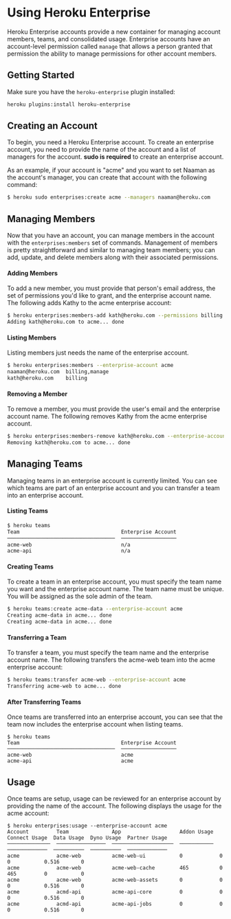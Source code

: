 # Using Heroku Enterprise

Heroku Enterprise accounts provide a new container for managing account members,
teams, and consolidated usage. Enterprise accounts have an account-level 
permission called `manage` that allows a person granted that permission the 
ability to manage permissions for other account members.

## Getting Started

Make sure you have the `heroku-enterprise` plugin installed:

```sh
heroku plugins:install heroku-enterprise
```

## Creating an Account

To begin, you need a Heroku Enterprise account. To create an enterprise account,
you need to provide the name of the account and a list of managers for the 
 account. **sudo is required** to create an enterprise account.

As an example, if your account is "acme" and you want to set Naaman as the 
account's manager, you can create that account with the following command:

```sh
$ heroku sudo enterprises:create acme --managers naaman@heroku.com
```

## Managing Members

Now that you have an account, you can manage members in the account with the
`enterprises:members` set of commands. Management of members is pretty 
straightforward and similar to managing team members; you can add, update, and
delete members along with their associated permissions.

#### Adding Members

To add a new member, you must provide that person's email address, the set of
permissions you'd like to grant, and the enterprise account name. The following
adds Kathy to the acme enterprise account:

```sh
$ heroku enterprises:members-add kath@heroku.com --permissions billing --enterprise-account acme
Adding kath@heroku.com to acme... done
```

#### Listing Members

Listing members just needs the name of the enterprise account.

```sh
$ heroku enterprises:members --enterprise-account acme
naaman@heroku.com  billing,manage
kath@heroku.com    billing
```

#### Removing a Member

To remove a member, you must provide the user's email and the enterprise account
name. The following removes Kathy from the acme enterprise account.

```sh
$ heroku enterprises:members-remove kath@heroku.com --enterprise-account acme
Removing kath@heroku.com to acme... done
```

## Managing Teams

Managing teams in an enterprise account is currently limited. You can see which
teams are part of an enterprise account and you can transfer a team into an 
enterprise account.

#### Listing Teams

```sh
$ heroku teams
Team                                 Enterprise Account
───────────────────────────────────  ──────────────────
acme-web                             n/a
acme-api                             n/a
```

#### Creating Teams

To create a team in an enterprise account, you must specify the team name you
 want and the enterprise account name. The team name must be unique. You will be
 assigned as the sole admin of the team.

```sh
$ heroku teams:create acme-data --enterprise-account acme
Creating acme-data in acme... done
Creating acme-data in acme... done
```

#### Transferring a Team

To transfer a team, you must specify the team name and the enterprise account
name. The following transfers the acme-web team into the acme enterprise 
account:

```sh
$ heroku teams:transfer acme-web --enterprise-account acme
Transferring acme-web to acme... done
```

#### After Transferring Teams

Once teams are transferred into an enterprise account, you can see that the team
now includes the enterprise account when listing teams.

```
$ heroku teams
Team                                 Enterprise Account
───────────────────────────────────  ──────────────────
acme-web                             acme
acme-api                             acme
```

## Usage

Once teams are setup, usage can be reviewed for an enterprise account by 
providing the name of the account. The following displays the usage for the
acme account:

```
$ heroku enterprises:usage --enterprise-account acme
Account         Team              App                   Addon Usage  Connect Usage  Data Usage  Dyno Usage  Partner Usage
──────────────  ────────────────  ────────────────────  ───────────  ─────────────  ──────────  ──────────  ─────────────
acme            acme-web          acme-web-ui           0            0              0           0.516       0
acme            acme-web          acme-web-cache        465          0              465         0           0
acme            acme-web          acme-web-assets       0            0              0           0.516       0
acme            acmd-api          acme-api-core         0            0              0           0.516       0
acme            acmd-api          acme-api-jobs         0            0              0           0.516       0
```
